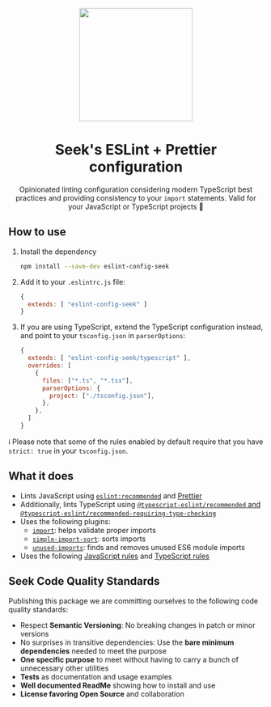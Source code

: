 <p align="center">
  <a href="https://seek.pe/">
    <img src="https://seek.pe/seek_logo_firma-2021.png" width="224px"/>
  </a>
</p>

<h1 align="center">
  Seek's ESLint + Prettier configuration
</h1>

<p align="center">
  Opinionated linting configuration considering modern TypeScript best practices and providing consistency to your <code>import</code> statements. Valid for your JavaScript or TypeScript projects 🤟
  <br />
</p>

## How to use

1. Install the dependency
   ```bash
   npm install --save-dev eslint-config-seek
   ```
2. Add it to your `.eslintrc.js` file:
   ```js
   {
     extends: [ "eslint-config-seek" ]
   }
   ```
3. If you are using TypeScript, extend the TypeScript configuration instead, and point to your `tsconfig.json` in `parserOptions`:
   ```js
   {
     extends: [ "eslint-config-seek/typescript" ],
     overrides: [
       {
         files: ["*.ts", "*.tsx"],
         parserOptions: {
           project: ["./tsconfig.json"],
         },
       },
     ]
   }
   ```

ℹ️ Please note that some of the rules enabled by default require that you have `strict: true` in your `tsconfig.json`.

## What it does

- Lints JavaScript using [`eslint:recommended`](https://eslint.org/docs/latest/user-guide/configuring/configuration-files#using-eslintrecommended) and [Prettier](https://prettier.io/)
- Additionally, lints TypeScript using [`@typescript-eslint/recommended` and `@typescript-eslint/recommended-requiring-type-checking`](https://typescript-eslint.io/docs/linting/configs)
- Uses the following plugins:
  - [`import`](https://github.com/import-js/eslint-plugin-import/): helps validate proper imports
  - [`simple-import-sort`](https://github.com/lydell/eslint-plugin-simple-import-sort/): sorts imports
  - [`unused-imports`](https://github.com/sweepline/eslint-plugin-unused-imports): finds and removes unused ES6 module imports
- Uses the following [JavaScript rules](https://github.com/yomarsanchez/eslint-config-seek/blob/main/.eslintrc.js#L13) and [TypeScript rules](https://github.com/yomarsanchez/eslint-config-seek/blob/main/typescript.js#L17)

## Seek Code Quality Standards

Publishing this package we are committing ourselves to the following code quality standards:

- Respect **Semantic Versioning**: No breaking changes in patch or minor versions
- No surprises in transitive dependencies: Use the **bare minimum dependencies** needed to meet the purpose
- **One specific purpose** to meet without having to carry a bunch of unnecessary other utilities
- **Tests** as documentation and usage examples
- **Well documented ReadMe** showing how to install and use
- **License favoring Open Source** and collaboration

